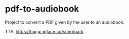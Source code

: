 # pdf-to-audiobook

Project to convert a PDF given by the user to an audiobook.

TTS:
https://huggingface.co/suno/bark
